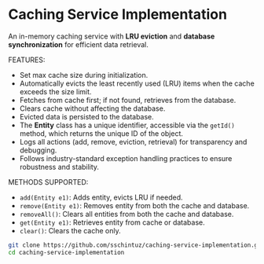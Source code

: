 # Caching Service Implementation

An in-memory caching service with **LRU eviction** and **database synchronization** for efficient data retrieval.

FEATURES:
- Set max cache size during initialization.
- Automatically evicts the least recently used (LRU) items when the cache exceeds the size limit.
- Fetches from cache first; if not found, retrieves from the database.
- Clears cache without affecting the database.
- Evicted data is persisted to the database.
- The **Entity** class has a unique identifier, accessible via the `getId()` method, which returns the unique ID of the object.
- Logs all actions (add, remove, eviction, retrieval) for transparency and debugging.
- Follows industry-standard exception handling practices to ensure robustness and stability.

METHODS SUPPORTED:
- `add(Entity e1)`: Adds entity, evicts LRU if needed.
- `remove(Entity e1)`: Removes entity from both the cache and database.
- `removeAll()`: Clears all entities from both the cache and database.
- `get(Entity e1)`: Retrieves entity from cache or database.
- `clear()`: Clears the cache only.

```sh
git clone https://github.com/sschintuz/caching-service-implementation.git
cd caching-service-implementation
